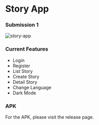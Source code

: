 # Story App

### Submission 1

![story-app](https://user-images.githubusercontent.com/27923352/197810156-344b5160-5b75-4679-8ba0-9c7394544761.gif)


### Current Features
- Login
- Register
- List Story
- Create Story
- Detail Story
- Change Language
- Dark Mode

### APK
For the APK, please visit the release page.
